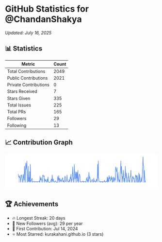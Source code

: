 # GitHub Statistics for @ChandanShakya
*Updated: July 16, 2025*

## 📊 Statistics
| Metric | Count |
|--------|--------|
| Total Contributions | 2049 |
| Public Contributions | 2021 |
| Private Contributions | 0 |
| Stars Received | 7 |
| Stars Given | 335 |
| Total Issues | 225 |
| Total PRs | 165 |
| Followers | 29 |
| Following | 13 |

## 📈 Contribution Graph

![Contribution Graph](./contribution_graph.png)

## 🏆 Achievements

- 🔥 Longest Streak: 20 days
- 👥 New Followers (avg): 29 per year
- 📅 First Contribution: Jul 14, 2024
- ⭐ Most Starred: kurakahani.github.io (3 stars)
